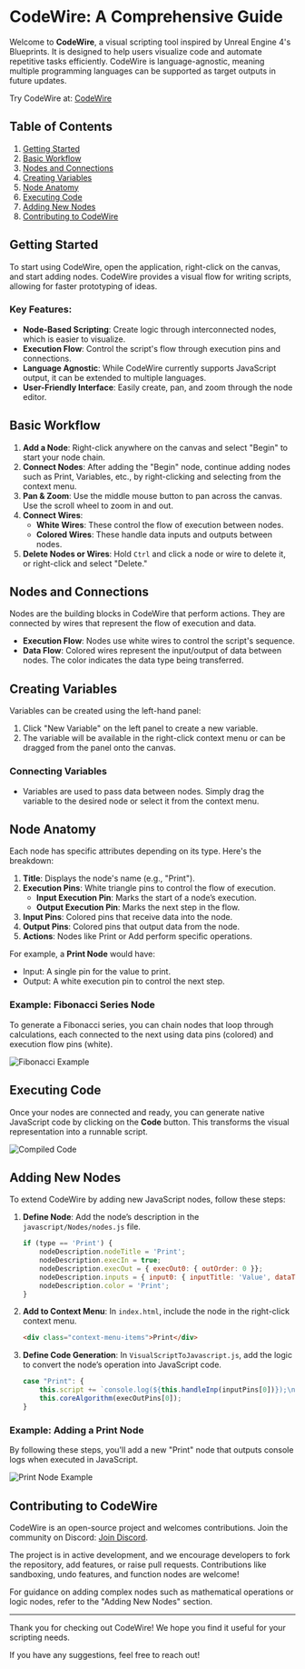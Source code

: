 # CodeWire: A Comprehensive Guide

Welcome to **CodeWire**, a visual scripting tool inspired by Unreal Engine 4's Blueprints. It is designed to help users visualize code and automate repetitive tasks efficiently. CodeWire is language-agnostic, meaning multiple programming languages can be supported as target outputs in future updates. 

Try CodeWire at: [CodeWire](https://ayushk7.github.io/CodeWire/)

## Table of Contents
1. [Getting Started](#getting-started)
2. [Basic Workflow](#basic-workflow)
3. [Nodes and Connections](#nodes-and-connections)
4. [Creating Variables](#creating-variables)
5. [Node Anatomy](#node-anatomy)
6. [Executing Code](#executing-code)
7. [Adding New Nodes](#adding-new-nodes)
8. [Contributing to CodeWire](#contributing)

## Getting Started
To start using CodeWire, open the application, right-click on the canvas, and start adding nodes. CodeWire provides a visual flow for writing scripts, allowing for faster prototyping of ideas.

### Key Features:
- **Node-Based Scripting**: Create logic through interconnected nodes, which is easier to visualize.
- **Execution Flow**: Control the script's flow through execution pins and connections.
- **Language Agnostic**: While CodeWire currently supports JavaScript output, it can be extended to multiple languages.
- **User-Friendly Interface**: Easily create, pan, and zoom through the node editor.

## Basic Workflow
1. **Add a Node**: Right-click anywhere on the canvas and select "Begin" to start your node chain.
2. **Connect Nodes**: After adding the "Begin" node, continue adding nodes such as Print, Variables, etc., by right-clicking and selecting from the context menu.
3. **Pan & Zoom**: Use the middle mouse button to pan across the canvas. Use the scroll wheel to zoom in and out.
4. **Connect Wires**: 
   - **White Wires**: These control the flow of execution between nodes.
   - **Colored Wires**: These handle data inputs and outputs between nodes.
5. **Delete Nodes or Wires**: Hold `Ctrl` and click a node or wire to delete it, or right-click and select "Delete."

## Nodes and Connections
Nodes are the building blocks in CodeWire that perform actions. They are connected by wires that represent the flow of execution and data.

- **Execution Flow**: Nodes use white wires to control the script's sequence.
- **Data Flow**: Colored wires represent the input/output of data between nodes. The color indicates the data type being transferred.

## Creating Variables
Variables can be created using the left-hand panel:
1. Click "New Variable" on the left panel to create a new variable.
2. The variable will be available in the right-click context menu or can be dragged from the panel onto the canvas.

### Connecting Variables
- Variables are used to pass data between nodes. Simply drag the variable to the desired node or select it from the context menu.

## Node Anatomy
Each node has specific attributes depending on its type. Here's the breakdown:

1. **Title**: Displays the node's name (e.g., "Print").
2. **Execution Pins**: White triangle pins to control the flow of execution.
   - **Input Execution Pin**: Marks the start of a node’s execution.
   - **Output Execution Pin**: Marks the next step in the flow.
3. **Input Pins**: Colored pins that receive data into the node.
4. **Output Pins**: Colored pins that output data from the node.
5. **Actions**: Nodes like Print or Add perform specific operations.

For example, a **Print Node** would have:
- Input: A single pin for the value to print.
- Output: A white execution pin to control the next step.

### Example: Fibonacci Series Node
To generate a Fibonacci series, you can chain nodes that loop through calculations, each connected to the next using data pins (colored) and execution flow pins (white).

![Fibonacci Example](images/fib.png)

## Executing Code
Once your nodes are connected and ready, you can generate native JavaScript code by clicking on the **Code** button. This transforms the visual representation into a runnable script.

![Compiled Code](images/httpreq.png)

## Adding New Nodes
To extend CodeWire by adding new JavaScript nodes, follow these steps:

1. **Define Node**: Add the node’s description in the `javascript/Nodes/nodes.js` file.
    ```js
    if (type == 'Print') {
        nodeDescription.nodeTitle = 'Print';
        nodeDescription.execIn = true;
        nodeDescription.execOut = { execOut0: { outOrder: 0 }};
        nodeDescription.inputs = { input0: { inputTitle: 'Value', dataType: 'Data' }};
        nodeDescription.color = 'Print';
    }
    ```

2. **Add to Context Menu**: In `index.html`, include the node in the right-click context menu.
    ```html
    <div class="context-menu-items">Print</div>
    ```

3. **Define Code Generation**: In `VisualScriptToJavascript.js`, add the logic to convert the node’s operation into JavaScript code.
    ```js
    case "Print": {
        this.script += `console.log(${this.handleInp(inputPins[0])});\n`;
        this.coreAlgorithm(execOutPins[0]);
    }
    ```

### Example: Adding a Print Node
By following these steps, you'll add a new "Print" node that outputs console logs when executed in JavaScript.

![Print Node Example](images/print_example.JPG)

## Contributing to CodeWire
CodeWire is an open-source project and welcomes contributions. Join the community on Discord: [Join Discord](https://discord.gg/VuB2UjzqrK).

The project is in active development, and we encourage developers to fork the repository, add features, or raise pull requests. Contributions like sandboxing, undo features, and function nodes are welcome!

For guidance on adding complex nodes such as mathematical operations or logic nodes, refer to the "Adding New Nodes" section.

---

Thank you for checking out CodeWire! We hope you find it useful for your scripting needs.

If you have any suggestions, feel free to reach out!
